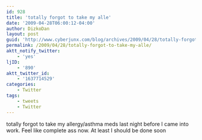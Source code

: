 ```yaml
---
id: 928
title: 'totally forgot to take my alle'
date: '2009-04-28T06:00:12-04:00'
author: DizkoDan
layout: post
guid: 'http://www.cyberjunx.com/blog/archives/2009/04/28/totally-forgot-to-take-my-alle/'
permalink: /2009/04/28/totally-forgot-to-take-my-alle/
aktt_notify_twitter:
    - 'yes'
ljID:
    - '890'
aktt_twitter_id:
    - '1637714529'
categories:
    - Twitter
tags:
    - tweets
    - Twitter
---
```


totally forgot to take my allergy/asthma meds last night before I came into work. Feel like complete ass now. At least I should be done soon